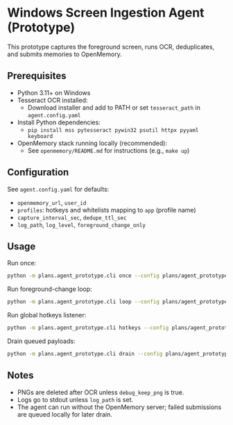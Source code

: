 # Windows Screen Ingestion Agent (Prototype)

This prototype captures the foreground screen, runs OCR, deduplicates, and submits memories to OpenMemory.

## Prerequisites

- Python 3.11+ on Windows
- Tesseract OCR installed:
  - Download installer and add to PATH or set `tesseract_path` in `agent.config.yaml`
- Install Python dependencies:
  - `pip install mss pytesseract pywin32 psutil httpx pyyaml keyboard`
- OpenMemory stack running locally (recommended):
  - See `openmemory/README.md` for instructions (e.g., `make up`)

## Configuration

See `agent.config.yaml` for defaults:
- `openmemory_url`, `user_id`
- `profiles`: hotkeys and whitelists mapping to `app` (profile name)
- `capture_interval_sec`, `dedupe_ttl_sec`
- `log_path`, `log_level`, `foreground_change_only`

## Usage

Run once:

```bash
python -m plans.agent_prototype.cli once --config plans/agent_prototype/agent.config.yaml --profile work
```

Run foreground-change loop:

```bash
python -m plans.agent_prototype.cli loop --config plans/agent_prototype/agent.config.yaml
```

Run global hotkeys listener:

```bash
python -m plans.agent_prototype.cli hotkeys --config plans/agent_prototype/agent.config.yaml
```

Drain queued payloads:

```bash
python -m plans.agent_prototype.cli drain --config plans/agent_prototype/agent.config.yaml
```

## Notes

- PNGs are deleted after OCR unless `debug_keep_png` is true.
- Logs go to stdout unless `log_path` is set.
- The agent can run without the OpenMemory server; failed submissions are queued locally for later drain.
